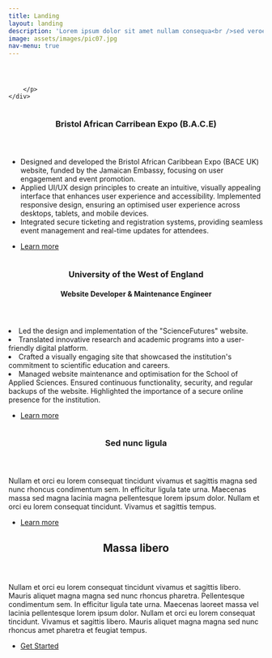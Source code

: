 ```yaml
---
title: Landing
layout: landing
description: 'Lorem ipsum dolor sit amet nullam consequa<br />sed veroeros. tempus adipiscing nulla.'
image: assets/images/pic07.jpg
nav-menu: true
---
```


<!-- Main -->
<div id="main">

<!-- One -->
<section id="one">
	<div class="inner">
		<header class="major">
			<h2></h2>
		</header>
		<p>
			
		</p>
	</div>
</section>

<!-- Two -->
<section id="two" class="spotlights">
	<section>
		<a href="generic.html" class="image">
			<img src="{% link assets/images/pic08.jpg %}" alt="" data-position="center center" />
		</a>
		<div class="content">
			<div class="inner">
				<header class="major">
					<h3>Bristol African Carribean Expo (B.A.C.E)</h3>
				</header>
				<p><ul>
  			<li>Designed and developed the Bristol African Caribbean Expo (BACE UK) website, 
				funded by the Jamaican Embassy, focusing on user engagement and event 
				promotion.</li>
  			<li>Applied UI/UX design principles to create an intuitive, visually appealing interface 
				that enhances user experience and accessibility. Implemented responsive design, 
				ensuring an optimised user experience across desktops, tablets, and mobile devices. </li>
  			<li>Integrated secure ticketing and registration systems, providing seamless event 
				management and real-time updates for attendees.</li>
			</ul> </p>
				<ul class="actions">
					<li><a href="generic.html" class="button">Learn more</a></li>
				</ul>
			</div>
		</div>
	</section>
	<section>
		<a href="generic.html" class="image">
			<img src="{% link assets/images/pic09.jpg %}" alt="" data-position="top center" />
		</a>
		<div class="content">
			<div class="inner">
				<header class="major">
					<h3>University of the West of England</h3>
					<h4>Website Developer & Maintenance Engineer</h4>				</header>
				<p>		
				<li>Led the design and implementation of the "ScienceFutures" website. </li>
  				<li>Translated innovative research and academic programs into a user-friendly 
					digital platform. </li>
  				<li>Crafted a visually engaging site that showcased the institution's commitment to 
					scientific education and careers. </li>
					<li>Managed website maintenance and optimisation for the School of Applied Sciences. 
					Ensured continuous functionality, security, and regular backups of the website. 
					Highlighted the importance of a secure online presence for the institution. </li></p>
				<ul class="actions">
					<li><a href="Post(1).html" class="button">Learn more</a></li>
				</ul>
			</div>
		</div>
	</section>
	<section>
		<a href="generic.html" class="image">
			<img src="{% link assets/images/pic10.jpg %}" alt="" data-position="25% 25%" />
		</a>
		<div class="content">
			<div class="inner">
				<header class="major">
					<h3>Sed nunc ligula</h3>
				</header>
				<p>Nullam et orci eu lorem consequat tincidunt vivamus et sagittis magna sed nunc rhoncus condimentum sem. In efficitur ligula tate urna. Maecenas massa sed magna lacinia magna pellentesque lorem ipsum dolor. Nullam et orci eu lorem consequat tincidunt. Vivamus et sagittis tempus.</p>
				<ul class="actions">
					<li><a href="generic.html" class="button">Learn more</a></li>
				</ul>
			</div>
		</div>
	</section>
</section>

<!-- Three -->
<section id="three">
	<div class="inner">
		<header class="major">
			<h2>Massa libero</h2>
		</header>
		<p>Nullam et orci eu lorem consequat tincidunt vivamus et sagittis libero. Mauris aliquet magna magna sed nunc rhoncus pharetra. Pellentesque condimentum sem. In efficitur ligula tate urna. Maecenas laoreet massa vel lacinia pellentesque lorem ipsum dolor. Nullam et orci eu lorem consequat tincidunt. Vivamus et sagittis libero. Mauris aliquet magna magna sed nunc rhoncus amet pharetra et feugiat tempus.</p>
		<ul class="actions">
			<li><a href="generic.html" class="button next">Get Started</a></li>
		</ul>
	</div>
</section>

</div>
